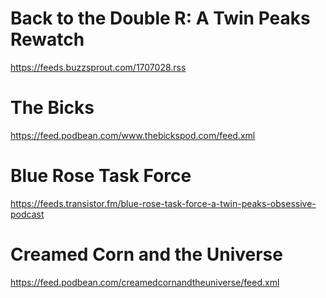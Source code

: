 # Back to the Double R: A Twin Peaks Rewatch
https://feeds.buzzsprout.com/1707028.rss
# The Bicks
https://feed.podbean.com/www.thebickspod.com/feed.xml
# Blue Rose Task Force
https://feeds.transistor.fm/blue-rose-task-force-a-twin-peaks-obsessive-podcast
# Creamed Corn and the Universe
https://feed.podbean.com/creamedcornandtheuniverse/feed.xml
